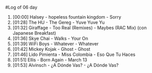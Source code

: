 #Log of 06 day

1. [00:00] Halsey - hopeless fountain kingdom - Sorry
1. [01:28] The HU - The Gereg - Yuve Yuve Yu
1. [01:32] Giraffage - Too Real (Remixes) - Maybes (RAC Mix) (con Japanese Breakfast)
1. [01:36] Skye Chai - Walks - Your On
1. [01:39] WiFi Boys - Whatever - Whatever
1. [01:42] Mickey Kojak - Ghost - Ghost
1. [01:46] Lido Pimienta - Miss Colombia - Eso Que Tu Haces
1. [01:51] Ellis - Born Again - March 13
1. [01:53] Alvinsch - ¿A Dónde Vas? - ¿A Dónde Vas?
